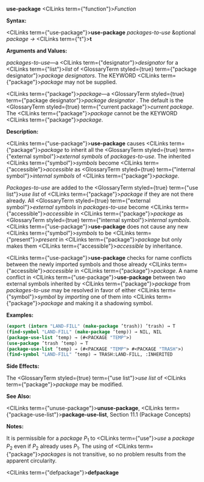 **use-package** <ClLinks  term={"function"}><i>Function</i></ClLinks> 



**Syntax:** 



<ClLinks  term={"use-package"}><b>use-package</b></ClLinks> *packages-to-use* &amp;optional *package →* <ClLinks  term={"t"}><b>t</b></ClLinks> 



**Arguments and Values:** 



*packages-to-use*—a <ClLinks  term={"designator"}><i>designator</i></ClLinks> for a <ClLinks  term={"list"}><i>list</i></ClLinks> of <GlossaryTerm styled={true} term={"package designator"}><i>package designators</i></GlossaryTerm>. The KEYWORD <ClLinks  term={"package"}><i>package</i></ClLinks> may not be supplied. 



<ClLinks  term={"package"}><i>package</i></ClLinks>—a <GlossaryTerm styled={true} term={"package designator"}><i>package designator</i></GlossaryTerm> . The default is the <GlossaryTerm styled={true} term={"current package"}><i>current package</i></GlossaryTerm>. The <ClLinks  term={"package"}><i>package</i></ClLinks> cannot be the KEYWORD <ClLinks  term={"package"}><i>package</i></ClLinks>. 



**Description:** 



<ClLinks  term={"use-package"}><b>use-package</b></ClLinks> causes <ClLinks  term={"package"}><i>package</i></ClLinks> to inherit all the <GlossaryTerm styled={true} term={"external symbol"}><i>external symbols</i></GlossaryTerm> of *packages-to-use*. The inherited <ClLinks  term={"symbol"}><i>symbols</i></ClLinks> become <ClLinks  term={"accessible"}><i>accessible</i></ClLinks> as <GlossaryTerm styled={true} term={"internal symbol"}><i>internal symbols</i></GlossaryTerm> of <ClLinks  term={"package"}><i>package</i></ClLinks>. 



*Packages-to-use* are added to the <GlossaryTerm styled={true} term={"use list"}><i>use list</i></GlossaryTerm> of <ClLinks  term={"package"}><i>package</i></ClLinks> if they are not there already. All <GlossaryTerm styled={true} term={"external symbol"}><i>external symbols</i></GlossaryTerm> in *packages-to-use* become <ClLinks  term={"accessible"}><i>accessible</i></ClLinks> in <ClLinks  term={"package"}><i>package</i></ClLinks> as <GlossaryTerm styled={true} term={"internal symbol"}><i>internal symbols</i></GlossaryTerm>. <ClLinks  term={"use-package"}><b>use-package</b></ClLinks> does not cause any new <ClLinks  term={"symbol"}><i>symbols</i></ClLinks> to be <ClLinks  term={"present"}><i>present</i></ClLinks> in <ClLinks  term={"package"}><i>package</i></ClLinks> but only makes them <ClLinks  term={"accessible"}><i>accessible</i></ClLinks> by inheritance. 



<ClLinks  term={"use-package"}><b>use-package</b></ClLinks> checks for name conflicts between the newly imported symbols and those already <ClLinks  term={"accessible"}><i>accessible</i></ClLinks> in <ClLinks  term={"package"}><i>package</i></ClLinks>. A name conflict in <ClLinks  term={"use-package"}><b>use-package</b></ClLinks> between two external symbols inherited by <ClLinks  term={"package"}><i>package</i></ClLinks> from *packages-to-use* may be resolved in favor of either <ClLinks  term={"symbol"}><i>symbol</i></ClLinks> by *importing* one of them into <ClLinks  term={"package"}><i>package</i></ClLinks> and making it a shadowing symbol. 



**Examples:**
```lisp
(export (intern "LAND-FILL" (make-package ’trash)) ’trash) → T 
(find-symbol "LAND-FILL" (make-package ’temp)) → NIL, NIL 
(package-use-list ’temp) → (#<PACKAGE "TEMP">) 
(use-package ’trash ’temp) → T 
(package-use-list ’temp) → (#<PACKAGE "TEMP"> #<PACKAGE "TRASH">) 
(find-symbol "LAND-FILL" ’temp) → TRASH:LAND-FILL, :INHERITED 
```
**Side Effects:** 



The <GlossaryTerm styled={true} term={"use list"}><i>use list</i></GlossaryTerm> of <ClLinks  term={"package"}><i>package</i></ClLinks> may be modified. 



**See Also:** 



<ClLinks  term={"unuse-package"}><b>unuse-package</b></ClLinks>, <ClLinks  term={"package-use-list"}><b>package-use-list</b></ClLinks>, Section 11.1 (Package Concepts) 



**Notes:** 



It is permissible for a *package P*<sub>1</sub> to <ClLinks  term={"use"}><i>use</i></ClLinks> a *package P*<sub>2</sub> even if *P*<sub>2</sub> already uses *P*<sub>1</sub>. The using of <ClLinks  term={"package"}><i>packages</i></ClLinks> is not transitive, so no problem results from the apparent circularity. 







 



 



<ClLinks  term={"defpackage"}><b>defpackage</b></ClLinks> 



